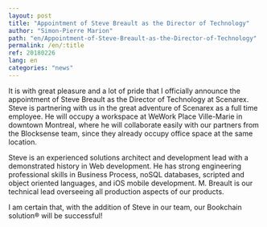 ```yaml
---
layout: post
title: "Appointment of Steve Breault as the Director of Technology"
author: "Simon-Pierre Marion"
path: "en/Appointment-of-Steve-Breault-as-the-Director-of-Technology"
permalink: /en/:title
ref: 20180226
lang: en
categories: "news"
---
```


It is with great pleasure and a lot of pride that I officially announce the appointment of Steve Breault as the Director of Technology at Scenarex. Steve is partnering with us in the great adventure of Scenarex as a full time employee. He will occupy a workspace at WeWork Place Ville-Marie in downtown Montreal, where he will collaborate easily with our partners from the Blocksense team, since they already occupy office space at the same location.

Steve is an experienced solutions architect and development lead with a demonstrated history in Web development. He has strong engineering professional skills in Business Process, noSQL databases, scripted and object oriented languages, and iOS mobile development. M. Breault is our technical lead overseeing all production aspects of our products.

I am certain that, with the addition of Steve in our team, our Bookchain solution® will be successful!
